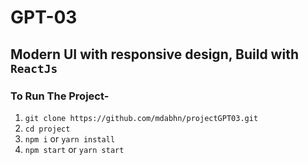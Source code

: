 # GPT-03

## Modern UI with responsive design, Build with `ReactJs`

### To Run The Project-

1. `git clone https://github.com/mdabhn/projectGPT03.git`
2. `cd project`
3. `npm i` or `yarn install`
4. `npm start` or `yarn start`
